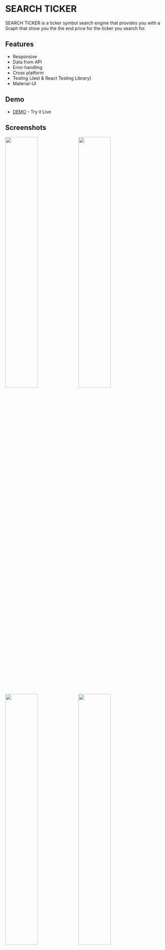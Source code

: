 
# SEARCH TICKER

SEARCH TICKER is a ticker symbol search engine that provides you with a Graph that show you the the end price for the ticker you search for.


## Features
- Responsive
- Data from API
- Error handling
- Cross platform
- Testing (Jest & React Testing Library)
- Material-UI

## Demo

- [DEMO](http://arbetsprovgraph.surge.sh) - Try it Live





## Screenshots

<img src="https://user-images.githubusercontent.com/18538595/167317267-5ba5c20c-14b8-4f9c-9df3-f476f4b4c76c.png" width="45%"></img>
<img src="https://user-images.githubusercontent.com/18538595/167317300-284ee2ec-0d3d-4c1b-9ed1-e25f4f97a671.png" width="45%"></img>
<img src="https://user-images.githubusercontent.com/18538595/167317330-970ed394-a5e2-4680-adc3-57146883a1ac.png" width="45%"></img>
<img src="https://user-images.githubusercontent.com/18538595/167317359-88ffb6a2-5efd-4ebf-8d9e-c07162c3eabe.png" width="45%"></img>
<img src="https://user-images.githubusercontent.com/18538595/167317380-4c32d3c1-cb33-467c-8fd0-482af9d006b3.png" width="45%"></img> 

## How to run the app

Follow the steps to run the application
#### Step 1
Create a folder and open it from the terminal

Clone the repo direct to that folder by typing 

```bash
    git clone https://github.com/FaaDiiL/arbetsprov.git .
```

#### Step 2

[Sign up ](https://data.nasdaq.com/sign-up) to Nasdaq and get a API-Key.

#### Step 3

Create a .env file in the root folder where you cloned the repo as shown in the screenshot below by typing in the terminal

![image](https://user-images.githubusercontent.com/18538595/167512252-68cf87cb-8daf-480a-9bae-533f8819aa4f.png)

```bash
    touch .env
```
#### Step 4

Open the .env file and type: 

```bash
    REACT_APP_API_KEY = "The-API-Key"
```
Save the changes.

#### Step 5
You are ready to start the app.

```bash
    npm start
```

## API Reference

#### Base url

```http
  GET https://data.nasdaq.com
```

#### Get all items

```http
  GET /api/v3/datasets/${database_code}/${dataset_code}/data.{return_format}
```

##### Example
```http
  GET /api/v3/datasets/${database_code}/${dataset_code}/data.{return_format}
```

| Parameter       | Required | Type     | Description                                                                                |
| :-------------- | :------- | :------- | :--------------------------------------------------------------------------------------    |
| `api_key`       | Yes      | `string` | Your API key                                                                               |
| `database_code` | Yes      | `string` | Code identifying the database to which the dataset belongs.                                |
| `dataset_code`  | Yes      | `string` | Code identifying the dataset.                                                              |
| `limit`         | no       | `int`    | Use limit=n to get the first n rows of the dataset. Use limit=1 to get just the latest row.|

```json
{
   "dataset_data":{
      "limit":3,
      "transform":null,
      "column_index":4,
      "column_names":[
         "Date",
         "Close"
      ],
      "start_date":"2012-05-18",
      "end_date":"2018-03-27",
      "frequency":"daily",
      "data":[
         [
            "2018-03-31",
            152.19
         ],
         [
            "2018-02-28",
            178.32
         ],
         [
            "2018-01-31",
            186.89
         ]
      ],
      "collapse":"monthly",
      "order":"desc"
   }
}
```

#### fetchTickerDatasetBySymbol("FB")

Takes a ticker symbol of Type("string") and returns a json response like the one above.

#### You can read more about the API on the links below

- [Time-series Parameters](https://docs.data.nasdaq.com/docs/parameters-2)
- [Time-series Usage](https://docs.data.nasdaq.com/docs/in-depth-usage)
## Deployment

To deploy this project, you need to have surge installed. See (step 1)
If you have surge installed skip this step and continue to (step 2)

#### Step 1

```bash
    npm install surge
```

Go to the public-folder and open the CNAME-file and Change the CNAM you like to have
- xxxx.surge.sh
- ex. Testing.surge.sh
or leave it empty to let surge auto generate one for you on deployment.

#### Step 3

This step will build the app and deploy it for you.

```bash
    npm run deploy
```
After the script has finished running, just click on the link to get to the website.
## Authors

- [@Fadil Al](https://www.github.com/FaaDiiL)

## Badges

[![npm version](https://camo.githubusercontent.com/4e4a3b5c3e9c00501ec866e2f2466c5a6032f838aca5f2cf3b14450e39e8a2f0/68747470733a2f2f696d672e736869656c64732e696f2f62616467652f72656163742532302d2532333230323332612e7376673f267374796c653d666f722d7468652d6261646765266c6f676f3d7265616374266c6f676f436f6c6f723d253233363144414642)](https://reactjs.org/)

[![npm version](https://badge.fury.io/js/node.svg)](https://badge.fury.io/js/node)

[![npm version](https://badge.fury.io/js/npm.svg)](https://badge.fury.io/js/npm)

[![made-with-javascript](https://img.shields.io/badge/Made%20with-JavaScript-1f425f.svg)](https://www.javascript.com)

[![MIT License](https://img.shields.io/apm/l/atomic-design-ui.svg?)](https://github.com/git/git-scm.com/blob/main/MIT-LICENSE.txt)


# Getting Started with Create React App

This project was bootstrapped with [Create React App](https://github.com/facebook/create-react-app).

## Available Scripts

In the project directory, you can run:

### `npm start`

Runs the app in the development mode.\
Open [http://localhost:3000](http://localhost:3000) to view it in your browser.

The page will reload when you make changes.\
You may also see any lint errors in the console.

### `npm test`

Launches the test runner in the interactive watch mode.\
See the section about [running tests](https://facebook.github.io/create-react-app/docs/running-tests) for more information.

### `npm run build`

Builds the app for production to the `build` folder.\
It correctly bundles React in production mode and optimizes the build for the best performance.

The build is minified and the filenames include the hashes.\
Your app is ready to be deployed!

See the section about [deployment](https://facebook.github.io/create-react-app/docs/deployment) for more information.

### `npm run eject`

**Note: this is a one-way operation. Once you `eject`, you can't go back!**

If you aren't satisfied with the build tool and configuration choices, you can `eject` at any time. This command will remove the single build dependency from your project.

Instead, it will copy all the configuration files and the transitive dependencies (webpack, Babel, ESLint, etc) right into your project so you have full control over them. All of the commands except `eject` will still work, but they will point to the copied scripts so you can tweak them. At this point you're on your own.

You don't have to ever use `eject`. The curated feature set is suitable for small and middle deployments, and you shouldn't feel obligated to use this feature. However we understand that this tool wouldn't be useful if you couldn't customize it when you are ready for it.


